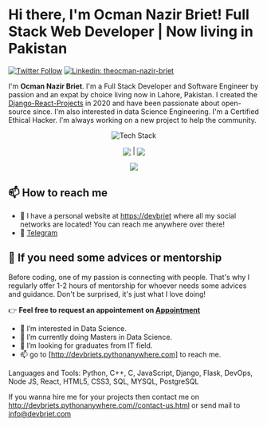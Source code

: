 # Hi there, I'm Ocman Nazir Briet! Full Stack Web Developer | Now living in Pakistan

[![Twitter Follow](https://img.shields.io/twitter/follow/ocmannazirbriet?label=Follow)](https://twitter.com/ocmannazirbriet)
[![Linkedin: theocman-nazir-briet](https://img.shields.io/badge/-ocman%20nazir%20briet-blue?style=flat-square&logo=Linkedin&logoColor=white&link=https://www.linkedin.com/in/ocman-nazir-briet/)](https://www.linkedin.com/in/ocman-nazir-briet/)

I'm **Ocman Nazir Briet**. I'm a Full Stack Developer and Software Engineer by passion and an expat by choice living now in Lahore, Pakistan. I created the [Django-React-Projects](https://github.com/ocman-nazir-briet) in 2020 and have been passionate about open-source since. I'm also interested in data Science Engineering. I'm a Certified Ethical Hacker. I'm always working on a new project to help the community.

<p align="center"><img src="https://skillicons.dev/icons?i=django,python,flask,nodejs,git,github,gitlab,linux,aws,react,html,css,tailwind,javascript,vscode,cli" alt="Tech Stack" /> </p>


<p align="center">
  <img align="center" src="https://github-readme-stats.vercel.app/api?username=ocman-nazir-briet&show_icons=true&include_all_commits=true&hide_border=true" /> |    
  <img align="center" src="https://github-readme-stats.vercel.app/api/top-langs/?username=ocman-nazir-briet&langs_count=8&layout=compact&hide_border=true" />
</p>

<p align="center">
  <img src="https://github-readme-streak-stats.herokuapp.com/?user=ocman-nazir-briet" />
</p>

## 📫 How to reach me

* 🔗 I have a personal website at [https://devbriet](https://devbriets.pythonanywhere.com/?utm_source=github&utm_medium=profile_readme&utm_campaign=fixed_link) where all my social networks are located! You can reach me anywhere over there!
* 💬 [Telegram](https://t.me/blackghost1337)

## 👋 If you need some advices or mentorship

Before coding, one of my passion is connecting with people. That's why I regularly offer 1-2 hours of mentorship for whoever needs some advices and guidance.
Don't be surprised, it's just what I love doing!

👉 **Feel free to request an appointement on [Appointment]([https://www.devbriet.com](http://devbriets.pythonanywhere.com/)/request-quote.html)**


- 👀 I’m interested in Data Science.
- 🌱 I’m currently doing Masters in Data Science.
- 💞️ I’m looking for graduates from IT field. 
- 📫 go to [http://devbriets.pythonanywhere.com] to reach me.

Languages and Tools:
Python, C++, C, JavaScript, Django, Flask, DevOps, Node JS, React, HTML5, CSS3, SQL, MYSQL, PostgreSQL

If you wanna hire me for your projects then contact me on http://devbriets.pythonanywhere.com//contact-us.html or send mail to info@devbriet.com


<!---
ocman-nazir-briet/ocman-nazir-briet is a ✨ special ✨ repository because its `README.md` (this file) appears on your GitHub profile.
You can click the Preview link to take a look at your changes.
--->
